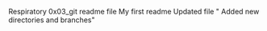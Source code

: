 Respiratory 0x03_git readme file
My first readme Updated file " Added new directories and branches"
